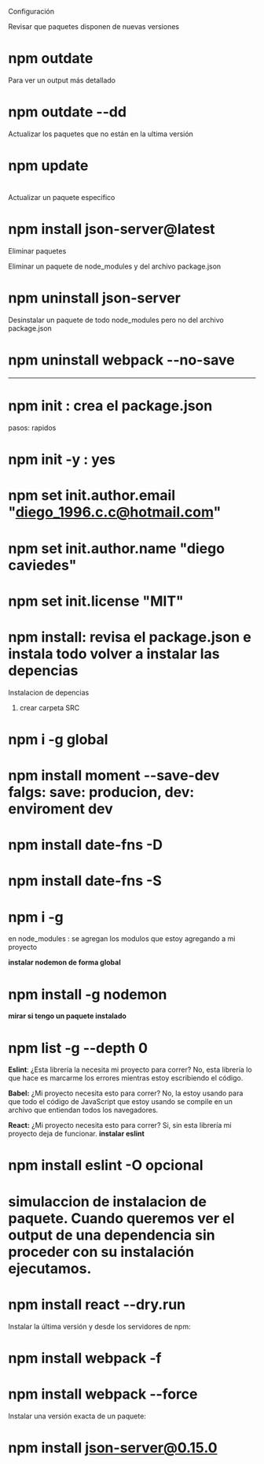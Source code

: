 Configuración

Revisar que paquetes disponen de nuevas versiones
# npm outdate

Para ver un output más detallado
# npm outdate --dd

Actualizar los paquetes que no están en la ultima versión
# npm update
#

Actualizar un paquete especifico
# npm install json-server@latest

Eliminar paquetes

Eliminar un paquete de node_modules y del archivo package.json
# npm uninstall json-server

Desinstalar un paquete de todo node_modules pero no del archivo package.json
# npm uninstall webpack --no-save

-----------------------------
# npm init :  crea el package.json

pasos: rapidos
# npm init -y    : yes
# npm set init.author.email "diego_1996.c.c@hotmail.com"
# npm set init.author.name "diego caviedes"  
# npm set init.license "MIT" 

# npm install: revisa el package.json e instala todo volver a instalar las depencias 

Instalacion de depencias
1. crear carpeta SRC
# npm i -g  global
# npm install moment --save-dev       falgs:  save: producion, dev: enviroment dev 
# npm install date-fns -D
# npm install date-fns -S

# npm i -g
en node_modules : se agregan los modulos que estoy agregando a mi proyecto

**instalar nodemon de forma global**
# npm install -g nodemon

**mirar si tengo un paquete instalado**
# npm list -g --depth 0


**Eslint**: ¿Esta librería la necesita mi proyecto para correr? No, esta librería lo que hace es marcarme los errores mientras estoy escribiendo el código.

**Babel:** ¿Mi proyecto necesita esto para correr? No, la estoy usando para que todo el código de JavaScript que estoy usando se compile en un archivo que entiendan todos los navegadores.

**React:** ¿Mi proyecto necesita esto para correr? Si, sin esta librería mi proyecto deja de funcionar.
**instalar eslint**
# npm install eslint -O    opcional

# simulaccion de instalacion de paquete.  Cuando queremos ver el output de una dependencia sin proceder con su instalación ejecutamos.
# npm install react --dry.run



Instalar la última versión y desde los servidores de npm:

# npm install webpack -f
# npm install webpack --force
Instalar una versión exacta de un paquete:

# npm install json-server@0.15.0
